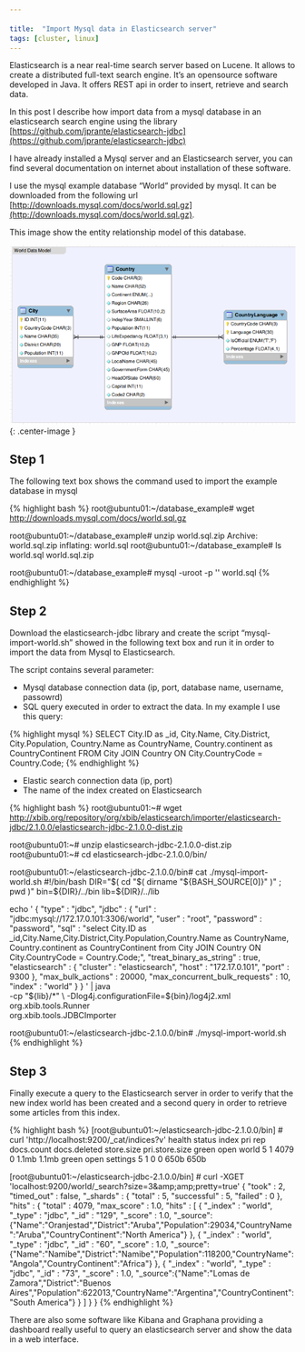 ```yaml
---

title:  "Import Mysql data in Elasticsearch server"
tags: [cluster, linux]
---
```


Elasticsearch is a near real-time search server based on Lucene. It allows to create a distributed full-text search engine. It’s an opensource software developed in Java. It offers REST api in order to insert, retrieve and search data.

In this post I describe how import data from a mysql database in an elasticsearch search engine using the library [https://github.com/jprante/elasticsearch-jdbc](https://github.com/jprante/elasticsearch-jdbc)

I have already installed a Mysql server and an Elasticsearch server, you can find several documentation on internet about installation of these software.

I use the mysql example database “World” provided by mysql. It can be downloaded from the following url [http://downloads.mysql.com/docs/world.sql.gz](http://downloads.mysql.com/docs/world.sql.gz).

This image show the entity relationship model of this database.

![example entity relationship diagram ](/assets/2016-01-06-import_mysql_data_in_elasticsearch_server_img1.png){: .center-image }

## Step 1
The following text box shows the command used to import the example database in mysql

{% highlight bash %}
root@ubuntu01:~/database_example# wget http://downloads.mysql.com/docs/world.sql.gz

root@ubuntu01:~/database_example# unzip world.sql.zip
Archive: world.sql.zip
inflating: world.sql
root@ubuntu01:~/database_example# ls
world.sql world.sql.zip

root@ubuntu01:~/database_example# mysql -uroot -p '<insert here the password>' world.sql
{% endhighlight %}

## Step 2

Download the elasticsearch-jdbc library and create the script “mysql-import-world.sh” showed in the following text box and run it in order to import the data from Mysql to Elasticsearch.

The script contains several parameter:

- Mysql database connection data (ip, port, database name, username, passowrd)
- SQL query executed in order to extract the data. In my example I use this query:

{% highlight mysql %}
SELECT City.ID as _id,
       City.Name,
       City.District,
       City.Population,
       Country.Name as CountryName,
       Country.continent as CountryContinent
FROM City JOIN Country
ON City.CountryCode = Country.Code;
{% endhighlight %}

- Elastic search connection data (ip, port)
- The name of the index created on Elasticsearch

{% highlight bash %}
root@ubuntu01:~# wget http://xbib.org/repository/org/xbib/elasticsearch/importer/elasticsearch-jdbc/2.1.0.0/elasticsearch-jdbc-2.1.0.0-dist.zip

root@ubuntu01:~# unzip elasticsearch-jdbc-2.1.0.0-dist.zip
root@ubuntu01:~# cd elasticsearch-jdbc-2.1.0.0/bin/

root@ubuntu01:~/elasticsearch-jdbc-2.1.0.0/bin# cat ./mysql-import-world.sh
#!/bin/bash
DIR="$( cd "$( dirname "${BASH_SOURCE[0]}" )" ; pwd )"
bin=${DIR}/../bin
lib=${DIR}/../lib

echo '
{
"type" : "jdbc",
"jdbc" : {
"url" : "jdbc:mysql://172.17.0.101:3306/world",
"user" : "root",
"password" : "password",
"sql" : "select City.ID as _id,City.Name,City.District,City.Population,Country.Name as CountryName, Country.continent as CountryContinent from City JOIN Country ON City.CountryCode = Country.Code;",
"treat_binary_as_string" : true,
"elasticsearch" : {
"cluster" : "elasticsearch",
"host" : "172.17.0.101",
"port" : 9300
},
"max_bulk_actions" : 20000,
"max_concurrent_bulk_requests" : 10,
"index" : "world"
}
}
' | java \
-cp "${lib}/*" \
-Dlog4j.configurationFile=${bin}/log4j2.xml \
org.xbib.tools.Runner \
org.xbib.tools.JDBCImporter

root@ubuntu01:~/elasticsearch-jdbc-2.1.0.0/bin# ./mysql-import-world.sh
{% endhighlight %}

## Step 3

Finally execute a query to the Elasticsearch server in order to verify that the new index world has been created and a second query in order to retrieve some articles from this index.

{% highlight bash %}
[root@ubuntu01:~/elasticsearch-jdbc-2.1.0.0/bin] # curl 'http://localhost:9200/_cat/indices?v'
 health status index pri rep docs.count docs.deleted store.size pri.store.size
 green open world 5 1 4079 0 1.1mb 1.1mb
 green open settings 5 1 0 0 650b 650b

[root@ubuntu01:~/elasticsearch-jdbc-2.1.0.0/bin] # curl -XGET 'localhost:9200/world/_search?size=3&amp;amp;amp;pretty=true'
 {
 "took" : 2,
 "timed_out" : false,
 "_shards" : {
 "total" : 5,
 "successful" : 5,
 "failed" : 0
 },
 "hits" : {
 "total" : 4079,
 "max_score" : 1.0,
 "hits" : [ {
 "_index" : "world",
 "_type" : "jdbc",
 "_id" : "129",
 "_score" : 1.0,
 "_source":{"Name":"Oranjestad","District":"Aruba","Population":29034,"CountryName":"Aruba","CountryContinent":"North America"}
 }, {
 "_index" : "world",
 "_type" : "jdbc",
 "_id" : "60",
 "_score" : 1.0,
 "_source":{"Name":"Namibe","District":"Namibe","Population":118200,"CountryName":"Angola","CountryContinent":"Africa"}
 }, {
 "_index" : "world",
 "_type" : "jdbc",
 "_id" : "73",
 "_score" : 1.0,
 "_source":{"Name":"Lomas de Zamora","District":"Buenos Aires","Population":622013,"CountryName":"Argentina","CountryContinent":"South America"}
 } ]
 }
 }
{% endhighlight %}

There are also some software like Kibana and Graphana providing a dashboard really useful to query an elasticsearch server and show the data in a web interface.
